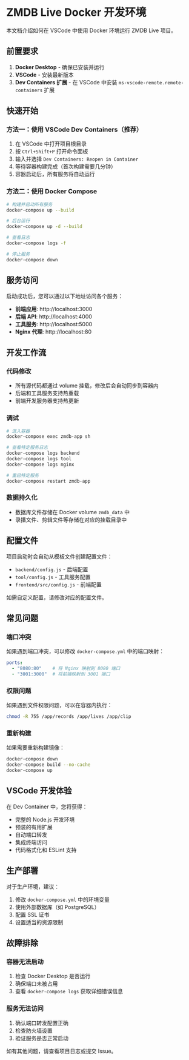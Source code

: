 # ZMDB Live Docker 开发环境

本文档介绍如何在 VSCode 中使用 Docker 环境运行 ZMDB Live 项目。

## 前置要求

1. **Docker Desktop** - 确保已安装并运行
2. **VSCode** - 安装最新版本
3. **Dev Containers 扩展** - 在 VSCode 中安装 `ms-vscode-remote.remote-containers` 扩展

## 快速开始

### 方法一：使用 VSCode Dev Containers（推荐）

1. 在 VSCode 中打开项目根目录
2. 按 `Ctrl+Shift+P` 打开命令面板
3. 输入并选择 `Dev Containers: Reopen in Container`
4. 等待容器构建完成（首次构建需要几分钟）
5. 容器启动后，所有服务将自动运行

### 方法二：使用 Docker Compose

```bash
# 构建并启动所有服务
docker-compose up --build

# 后台运行
docker-compose up -d --build

# 查看日志
docker-compose logs -f

# 停止服务
docker-compose down
```

## 服务访问

启动成功后，您可以通过以下地址访问各个服务：

- **前端应用**: http://localhost:3000
- **后端 API**: http://localhost:4000
- **工具服务**: http://localhost:5000
- **Nginx 代理**: http://localhost:80

## 开发工作流

### 代码修改
- 所有源代码都通过 volume 挂载，修改后会自动同步到容器内
- 后端和工具服务支持热重载
- 前端开发服务器支持热更新

### 调试
```bash
# 进入容器
docker-compose exec zmdb-app sh

# 查看特定服务日志
docker-compose logs backend
docker-compose logs tool
docker-compose logs nginx

# 重启特定服务
docker-compose restart zmdb-app
```

### 数据持久化
- 数据库文件存储在 Docker volume `zmdb_data` 中
- 录播文件、剪辑文件等存储在对应的挂载目录中

## 配置文件

项目启动时会自动从模板文件创建配置文件：

- `backend/config.js` - 后端配置
- `tool/config.js` - 工具服务配置  
- `frontend/src/config.js` - 前端配置

如需自定义配置，请修改对应的配置文件。

## 常见问题

### 端口冲突
如果遇到端口冲突，可以修改 `docker-compose.yml` 中的端口映射：

```yaml
ports:
  - "8080:80"    # 将 Nginx 映射到 8080 端口
  - "3001:3000"  # 将前端映射到 3001 端口
```

### 权限问题
如果遇到文件权限问题，可以在容器内执行：

```bash
chmod -R 755 /app/records /app/lives /app/clip
```

### 重新构建
如果需要重新构建镜像：

```bash
docker-compose down
docker-compose build --no-cache
docker-compose up
```

## VSCode 开发体验

在 Dev Container 中，您将获得：

- 完整的 Node.js 开发环境
- 预装的有用扩展
- 自动端口转发
- 集成终端访问
- 代码格式化和 ESLint 支持

## 生产部署

对于生产环境，建议：

1. 修改 `docker-compose.yml` 中的环境变量
2. 使用外部数据库（如 PostgreSQL）
3. 配置 SSL 证书
4. 设置适当的资源限制

## 故障排除

### 容器无法启动
1. 检查 Docker Desktop 是否运行
2. 确保端口未被占用
3. 查看 `docker-compose logs` 获取详细错误信息

### 服务无法访问
1. 确认端口转发配置正确
2. 检查防火墙设置
3. 验证服务是否正常启动

如有其他问题，请查看项目日志或提交 Issue。
